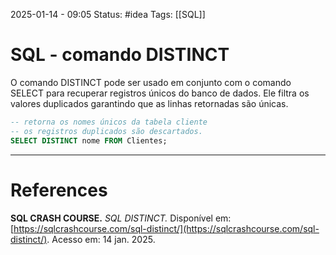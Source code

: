 2025-01-14 - 09:05
Status: #idea
Tags: [[SQL]]

# SQL - comando DISTINCT

O comando DISTINCT pode ser usado em conjunto com o comando SELECT para recuperar registros únicos do banco de dados. Ele filtra os valores duplicados garantindo que as linhas retornadas são únicas.

```sql
-- retorna os nomes únicos da tabela cliente
-- os registros duplicados são descartados.
SELECT DISTINCT nome FROM Clientes;
```

---

# References

**SQL CRASH COURSE.** _SQL DISTINCT._ Disponível em: [https://sqlcrashcourse.com/sql-distinct/](https://sqlcrashcourse.com/sql-distinct/). Acesso em: 14 jan. 2025.
